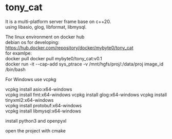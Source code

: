 # tony_cat  
  
It is a multi-platform server frame base on c++20.  
using libasio, glog, libformat, libmysql.  
 
  
The linux environment on docker hub  
debian os for developing:  
https://hub.docker.com/repository/docker/mybyte0/tony_cat  
for examlpe:  
docker pull docker pull mybyte0/tony_cat:v0.1  
docker run -it --cap-add sys_ptrace -v /mnt/hgfs/proj/:/data/proj image_id /bin/bash  
  
For Windows use vcpkg  
  
vcpkg install asio:x64-windows   
vcpkg install fmt:x64-windows
vcpkg install glog:x64-windows
vcpkg install tinyxml2:x64-windows  
vcpkg install protobuf:x64-windows  
vcpkg install libmysql:x64-windows  
  
install python3 and openpyxl  
  
open the project with cmake  
